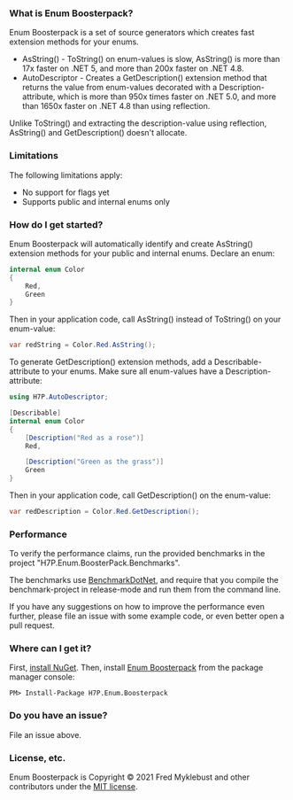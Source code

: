 ### What is Enum Boosterpack?

Enum Boosterpack is a set of source generators which creates fast extension methods for your enums.
* AsString() - ToString() on enum-values is slow, AsString() is more than 17x faster on .NET 5, and more than 200x faster on .NET 4.8.
* AutoDescriptor - Creates a GetDescription() extension method that returns the value from enum-values decorated with a Description-attribute, which is more than 950x times faster on .NET 5.0, and more than 1650x faster on .NET 4.8 than using reflection.

Unlike ToString() and extracting the description-value using reflection, AsString() and GetDescription() doesn't allocate.


### Limitations

The following limitations apply:
* No support for flags yet
* Supports public and internal enums only


### How do I get started?

Enum Boosterpack will automatically identify and create AsString() extension methods for your public and internal enums. Declare an enum:

```csharp
internal enum Color
{
    Red,
    Green
}   
```
Then in your application code, call AsString() instead of ToString() on your enum-value:

```csharp
var redString = Color.Red.AsString();
```

To generate GetDescription() extension methods, add a Describable-attribute to your enums. Make sure all enum-values have a Description-attribute:
```csharp
using H7P.AutoDescriptor;

[Describable]
internal enum Color
{
    [Description("Red as a rose")]
    Red,

    [Description("Green as the grass")]
    Green
}   
```
Then in your application code, call GetDescription() on the enum-value:

```csharp
var redDescription = Color.Red.GetDescription();
```


### Performance

To verify the performance claims, run the provided benchmarks in the project "H7P.Enum.BoosterPack.Benchmarks".

The benchmarks use [BenchmarkDotNet](https://benchmarkdotnet.org/ "BenchmarkDotnet's Homepage"), and require that you compile the benchmark-project in release-mode and run them from the command line.

If you have any suggestions on how to improve the performance even further, please file an issue with some example code, or even better open a pull request.


### Where can I get it?

First, [install NuGet](http://docs.nuget.org/docs/start-here/installing-nuget). Then, install [Enum Boosterpack](https://www.nuget.org/packages/H7P.Enum.Boosterpack/) from the package manager console:

```
PM> Install-Package H7P.Enum.Boosterpack
```

### Do you have an issue?

File an issue above.

### License, etc.

Enum Boosterpack is Copyright &copy; 2021 Fred Myklebust and other contributors under the [MIT license](LICENSE.txt).
